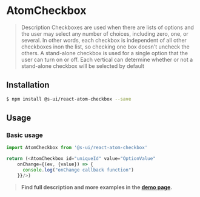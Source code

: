 # AtomCheckbox

> Description
Checkboxes are used when there are lists of options and the user may select any number of choices, including zero, one, or several. In other words, each checkbox is independent of all other checkboxes inon the list, so checking one box doesn't uncheck the others. A stand-alone checkbox is used for a single option that the user can turn on or off. Each vertical can determine whether or not a stand-alone checkbox will be selected by default

<!-- ![](./assets/preview.png) -->

## Installation

```sh
$ npm install @s-ui/react-atom-checkbox --save
```

## Usage

### Basic usage
```js
import AtomCheckbox from '@s-ui/react-atom-checkbox'

return (<AtomCheckbox id="uniqueId" value="OptionValue"
    onChange={(ev, {value}) => {
      console.log("onChange callback function")
    }}/>)
```


> **Find full description and more examples in the [demo page](#).**

